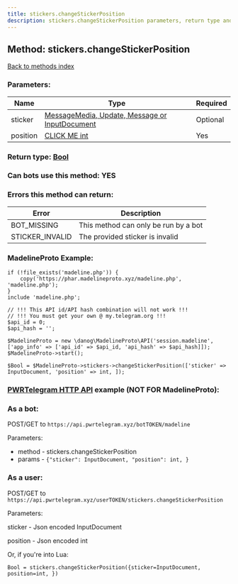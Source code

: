 ```yaml
---
title: stickers.changeStickerPosition
description: stickers.changeStickerPosition parameters, return type and example
---
```

## Method: stickers.changeStickerPosition  
[Back to methods index](index.md)


### Parameters:

| Name     |    Type       | Required |
|----------|---------------|----------|
|sticker|[MessageMedia, Update, Message or InputDocument](../types/InputDocument.md) | Optional|
|position|[CLICK ME int](../types/int.md) | Yes|


### Return type: [Bool](../types/Bool.md)

### Can bots use this method: **YES**


### Errors this method can return:

| Error    | Description   |
|----------|---------------|
|BOT_MISSING|This method can only be run by a bot|
|STICKER_INVALID|The provided sticker is invalid|


### MadelineProto Example:


```
if (!file_exists('madeline.php')) {
    copy('https://phar.madelineproto.xyz/madeline.php', 'madeline.php');
}
include 'madeline.php';

// !!! This API id/API hash combination will not work !!!
// !!! You must get your own @ my.telegram.org !!!
$api_id = 0;
$api_hash = '';

$MadelineProto = new \danog\MadelineProto\API('session.madeline', ['app_info' => ['api_id' => $api_id, 'api_hash' => $api_hash]]);
$MadelineProto->start();

$Bool = $MadelineProto->stickers->changeStickerPosition(['sticker' => InputDocument, 'position' => int, ]);
```

### [PWRTelegram HTTP API](https://pwrtelegram.xyz) example (NOT FOR MadelineProto):

### As a bot:

POST/GET to `https://api.pwrtelegram.xyz/botTOKEN/madeline`

Parameters:

* method - stickers.changeStickerPosition
* params - `{"sticker": InputDocument, "position": int, }`



### As a user:

POST/GET to `https://api.pwrtelegram.xyz/userTOKEN/stickers.changeStickerPosition`

Parameters:

sticker - Json encoded InputDocument

position - Json encoded int




Or, if you're into Lua:

```
Bool = stickers.changeStickerPosition({sticker=InputDocument, position=int, })
```

